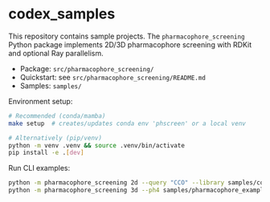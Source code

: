 # codex_samples

This repository contains sample projects. The `pharmacophore_screening` Python package implements 2D/3D pharmacophore screening with RDKit and optional Ray parallelism.

- Package: `src/pharmacophore_screening/`
- Quickstart: see `src/pharmacophore_screening/README.md`
- Samples: `samples/`

Environment setup:

```bash
# Recommended (conda/mamba)
make setup  # creates/updates conda env 'phscreen' or a local venv

# Alternatively (pip/venv)
python -m venv .venv && source .venv/bin/activate
pip install -e .[dev]
```

Run CLI examples:

```bash
python -m pharmacophore_screening 2d --query "CCO" --library samples/compounds_small.csv -o results_2d.csv
python -m pharmacophore_screening 3d --ph4 samples/pharmacophore_example.csv --library samples/compounds_small.csv -o results_3d.csv
```
